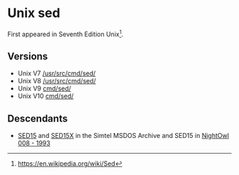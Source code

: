# Unix sed

First appeared in Seventh Edition Unix[^wikipedia].

## Versions

- Unix V7 [/usr/src/cmd/sed/](https://www.tuhs.org/cgi-bin/utree.pl?file=V7/usr/src/cmd/sed)
- Unix V8 [/usr/src/cmd/sed/](https://www.tuhs.org/cgi-bin/utree.pl?file=V8/usr/src/cmd/sed)
- Unix V9 [cmd/sed/](https://www.tuhs.org/cgi-bin/utree.pl?file=V9/cmd/sed)
- Unix V10 [cmd/sed/](https://www.tuhs.org/cgi-bin/utree.pl?file=V10/cmd/sed)

## Descendants

- [SED15](http://cd.textfiles.com/simtel/DISK1/DISC2/TEXTUTIL/SED15.ZIP) and
  [SED15X](http://cd.textfiles.com/simtel/DISK1/DISC2/TEXTUTIL/SED15X.ZIP)
  in the Simtel MSDOS Archive and SED15 in [NightOwl 008 - 1993](http://annex.retroarchive.org/cdrom/nightowl-008/)

[^wikipedia]: https://en.wikipedia.org/wiki/Sed
